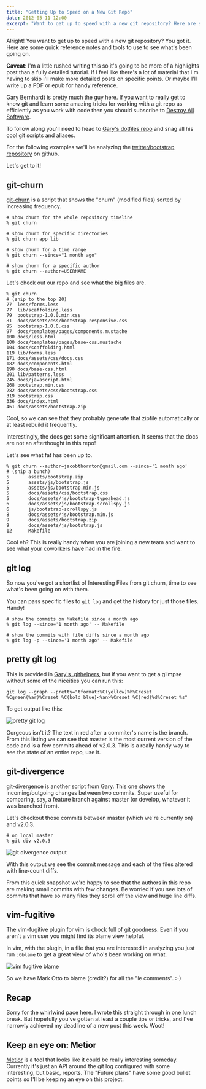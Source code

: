 ```yaml
---
title: "Getting Up to Speed on a New Git Repo"
date: 2012-05-11 12:00
excerpt: "Want to get up to speed with a new git repository? Here are some tips and tools to quickly see what's been going on."
---
```


Alright! You want to get up to speed with a new git repository? You got it. Here are some quick reference notes and tools to use to see what's been going on.

**Caveat**: I'm a little rushed writing this so it's going to be more of a highlights post than a fully detailed tutorial. If I feel like there's a lot of material that I'm having to skip I'll make more detailed posts on specific points. Or maybe I'll write up a PDF or epub for handy reference.

Gary Bernhardt is pretty much the guy here. If you want to really get to know git and learn some amazing tricks for working with a git repo as efficiently as you work with code then you should subscribe to [Destroy All Software](http://destroyallsoftware.com).

To follow along you'll need to head to [Gary's dotfiles repo](https://github.com/garybernhardt/dotfiles/) and snag all his cool git scripts and aliases.

For the following examples we'll be analyzing the [twitter/bootstrap repository](https://github.com/twbs/bootstrap) on github.

Let's get to it!

## git-churn

[git-churn](https://github.com/garybernhardt/dotfiles/blob/master/bin/git-churn) is a script that shows the "churn" (modified files) sorted by increasing frequency.

```
# show churn for the whole repository timeline
% git churn

# show churn for specific directories
% git churn app lib

# show churn for a time range
% git churn --since="1 month ago"

# show churn for a specific author
% git churn --author=USERNAME
```

Let's check out our repo and see what the big files are.

```
% git churn
# (snip to the top 20)
77  less/forms.less
77  lib/scaffolding.less
79  bootstrap-1.0.0.min.css
81  docs/assets/css/bootstrap-responsive.css
95  bootstrap-1.0.0.css
97  docs/templates/pages/components.mustache
100 docs/less.html
100 docs/templates/pages/base-css.mustache
104 docs/scaffolding.html
119 lib/forms.less
171 docs/assets/css/docs.css
182 docs/components.html
190 docs/base-css.html
201 lib/patterns.less
245 docs/javascript.html
268 bootstrap.min.css
282 docs/assets/css/bootstrap.css
319 bootstrap.css
336 docs/index.html
461 docs/assets/bootstrap.zip
```

Cool, so we can see that they probably generate that zipfile automatically or at least rebuild it frequently.

Interestingly, the docs get some significant attention. It seems that the docs are not an afterthought in this repo!

Let's see what fat has been up to.

```
% git churn --author=jacobthornton@gmail.com --since='1 month ago'
# (snip a bunch)
5       assets/bootstrap.zip
5       assets/js/bootstrap.js
5       assets/js/bootstrap.min.js
5       docs/assets/css/bootstrap.css
5       docs/assets/js/bootstrap-typeahead.js
6       docs/assets/js/bootstrap-scrollspy.js
6       js/bootstrap-scrollspy.js
8       docs/assets/js/bootstrap.min.js
9       docs/assets/bootstrap.zip
9       docs/assets/js/bootstrap.js
12      Makefile
```

Cool eh? This is really handy when you are joining a new team and want to see what your coworkers have had in the fire.

## git log

So now you've got a shortlist of Interesting Files from git churn, time to see what's been going on with them.

You can pass specific files to `git log` and get the history for just those files. Handy!

```
# show the commits on Makefile since a month ago
% git log --since='1 month ago' -- Makefile

# show the commits with file diffs since a month ago
% git log -p --since='1 month ago' -- Makefile
```

## pretty git log

This is provided in [Gary's .githelpers](https://github.com/garybernhardt/dotfiles/blob/master/.githelpers), but if you want to get a glimpse without some of the niceities you can run this:

```
git log --graph --pretty="tformat:%C(yellow)%h%Creset %Cgreen(%ar)%Creset %C(bold blue)<%an>%Creset %C(red)%d%Creset %s"
```

To get output like this:

![pretty git log](/assets/images/2012-05-11/pretty_git_log.png)

Gorgeous isn't it? The text in red after a commiter's name is the branch. From this listing we can see that master is the most current version of the code and is a few commits ahead of v2.0.3. This is a really handy way to see the state of an entire repo, use it.

## git-divergence

[git-divergence](https://github.com/garybernhardt/dotfiles/blob/master/bin/git-divergence) is another script from Gary. This one shows the incoming/outgoing changes between two commits. Super useful for comparing, say, a feature branch against master (or develop, whatever it was branched from).

Let's checkout those commits between master (which we're currently on) and v2.0.3.

```
# on local master
% git div v2.0.3
```

![git divergence output](/assets/images/2012-05-11/pretty_git_log.png)

With this output we see the commit message and each of the files altered with line-count diffs.

From this quick snapshot we're happy to see that the authors in this repo are making small commits with few changes. Be worried if you see lots of commits that have so many files they scroll off the view and huge line diffs.

## vim-fugitive

The vim-fugitive plugin for vim is chock full of git goodness. Even if you aren't a vim user you might find its blame view helpful.

In vim, with the plugin, in a file that you are interested in analyzing you just run `:Gblame` to get a great view of who's been working on what.

![vim fugitive blame](/assets/images/2012-05-11/vim_fugitive_blame.png)

So we have Mark Otto to blame (credit?) for all the "le comments". :-)

## Recap

Sorry for the whirlwind pace here. I wrote this straight through in one lunch break. But hopefully you've gotten at least a couple tips or tricks, and I've narrowly achieved my deadline of a new post this week. Woot!

## Keep an eye on: Metior

[Metior](https://github.com/koraktor/metior) is a tool that looks like it could be really interesting someday. Currently it's just an API around the git log configured with some interesting, but basic, reports. The "Future plans" have some good bullet points so I'll be keeping an eye on this project.


